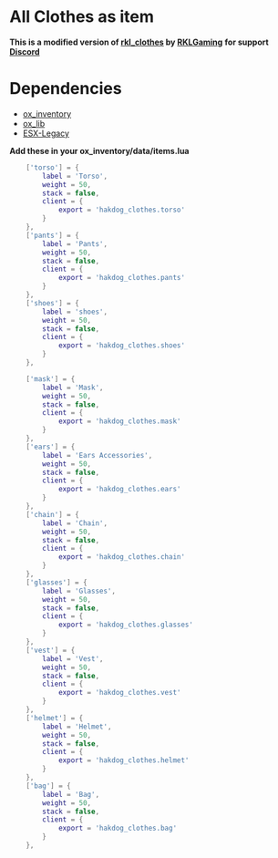 # All Clothes as item
**This is a modified version of [rkl_clothes](https://github.com/rklgaming/rkl_clothes) by [RKLGaming](https://github.com/rklgaming)**
**for support [Discord](https://discord.gg/RvXwt4wMVq)**
# Dependencies
 * [ox_inventory](https://github.com/overextended/ox_inventory)
 * [ox_lib](https://github.com/overextended/ox_lib)
 * [ESX-Legacy](https://github.com/esx-framework/esx-legacy)

**Add these in your ox_inventory/data/items.lua**
```lua    
	['torso'] = {
		label = 'Torso',
		weight = 50,
		stack = false,
		client = {
			export = 'hakdog_clothes.torso'
		}
	},
	['pants'] = {
		label = 'Pants',
		weight = 50,
		stack = false,
		client = {
			export = 'hakdog_clothes.pants'
		}
	},
	['shoes'] = {
		label = 'shoes',
		weight = 50,
		stack = false,
		client = {
			export = 'hakdog_clothes.shoes'
		}
	},

	['mask'] = {
		label = 'Mask',
		weight = 50,
		stack = false,
		client = {
			export = 'hakdog_clothes.mask'
		}
	},
	['ears'] = {
		label = 'Ears Accessories',
		weight = 50,
		stack = false,
		client = {
			export = 'hakdog_clothes.ears'
		}
	},
	['chain'] = {
		label = 'Chain',
		weight = 50,
		stack = false,
		client = {
			export = 'hakdog_clothes.chain'
		}
	},
	['glasses'] = {
		label = 'Glasses',
		weight = 50,
		stack = false,
		client = {
			export = 'hakdog_clothes.glasses'
		}
	},
	['vest'] = {
		label = 'Vest',
		weight = 50,
		stack = false,
		client = {
			export = 'hakdog_clothes.vest'
		}
	},
	['helmet'] = {
		label = 'Helmet',
		weight = 50,
		stack = false,
		client = {
			export = 'hakdog_clothes.helmet'
		}
	},
  	['bag'] = {
		label = 'Bag',
		weight = 50,
		stack = false,
		client = {
			export = 'hakdog_clothes.bag'
		}
	},
```